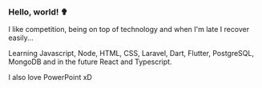 ### Hello, world! ✟

I like competition, being on top of technology and when I'm late I recover easily...

Learning Javascript, Node, HTML, CSS, Laravel, Dart, Flutter, PostgreSQL, MongoDB and in the future React and Typescript.

I also love PowerPoint xD   

